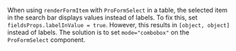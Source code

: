 When using `renderFormItem` with `ProFormSelect` in a table, the selected item in the search bar displays values instead of labels. To fix this, set `fieldsProps.labelInValue = true`. However, this results in `[object, object]` instead of labels. The solution is to set `mode="combobox"` on the `ProFormSelect` component.
